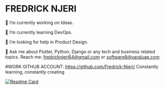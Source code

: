 # FREDRICK NJERI
🔭 I’m currently working on Ideas.

🌱 I’m currently learning DevOps.

🤔 I’m looking for help in Product Design.

💬 Ask me about Flutter, Python, Django or any tech and business related topics.
  Reach me: fredricknjeri64@gmail.com or software8@varaluae.com

#WORK GITHUB ACCOUNT: https://github.com/Fredrick-Njeri/
Constantly learning, constantly creating

[![Readme Card](https://github-readme-stats.vercel.app/api/pin/?username=Fredricknjeri&repo=github-readme-stats)](https://github.com/anuraghazra/github-readme-stats)

